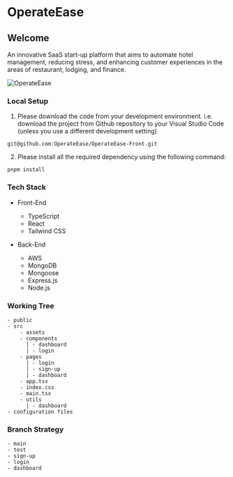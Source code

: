# OperateEase

## Welcome

An innovative SaaS start-up platform that aims to automate hotel management, reducing stress, and enhancing customer experiences in the areas of restaurant, lodging, and finance.

![OperateEase](/operate-ease.png)

### Local Setup

1. Please download the code from your development environment.
   i.e. download the project from Github repository to your Visual Studio Code (unless you use a different development setting)

```
git@github.com:OperateEase/OperateEase-Front.git
```

2. Please install all the required dependency using the following command:

```
pnpm install
```

### Tech Stack

- Front-End

  - TypeScript
  - React
  - Tailwind CSS

- Back-End
  - AWS
  - MongoDB
  - Mongoose
  - Express.js
  - Node.js

### Working Tree

```
- public
- src
    - assets
    - components
      | - dashboard
      | - login
    - pages
      | - login
      | - sign-up
      | - dashboard
    - app.tsx
    - index.css
    - main.tsx
    - utils
      | - dashboard
- configuration files
```

### Branch Strategy

```
- main
- test
- sign-up
- login
- dashboard

```
